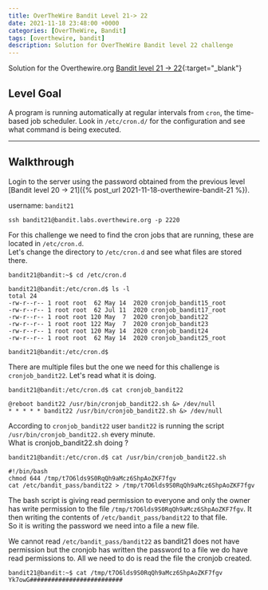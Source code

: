 ```yaml
---
title: OverTheWire Bandit Level 21-> 22
date: 2021-11-18 23:48:00 +0000
categories: [OverTheWire, Bandit]
tags: [overthewire, bandit]
description: Solution for OverTheWire Bandit level 22 challenge
---
```


Solution for the Overthewire.org [Bandit level 21 -> 22](https://overthewire.org/wargames/bandit/bandit22.html){:target="\_blank"}

## Level Goal

A program is running automatically at regular intervals from `cron`, the time-based job scheduler. Look in `/etc/cron.d/` for the configuration and see what command is being executed.

---

## Walkthrough

Login to the server using the password obtained from the previous level [Bandit level 20 -> 21]({% post_url 2021-11-18-overthewire-bandit-21 %}).  

username: `bandit21`  

```ssh
ssh bandit21@bandit.labs.overthewire.org -p 2220
```

For this challenge we need to find the cron jobs that are running, these are located in `/etc/cron.d`.  
Let's change the directory to `/etc/cron.d` and see what files are stored there.

```console
bandit21@bandit:~$ cd /etc/cron.d

bandit21@bandit:/etc/cron.d$ ls -l
total 24
-rw-r--r-- 1 root root  62 May 14  2020 cronjob_bandit15_root
-rw-r--r-- 1 root root  62 Jul 11  2020 cronjob_bandit17_root
-rw-r--r-- 1 root root 120 May  7  2020 cronjob_bandit22
-rw-r--r-- 1 root root 122 May  7  2020 cronjob_bandit23
-rw-r--r-- 1 root root 120 May 14  2020 cronjob_bandit24
-rw-r--r-- 1 root root  62 May 14  2020 cronjob_bandit25_root

bandit21@bandit:/etc/cron.d$
```

There are multiple files but the one we need for this challenge is `cronjob_bandit22`. Let's read what it is doing.

```console
bandit21@bandit:/etc/cron.d$ cat cronjob_bandit22

@reboot bandit22 /usr/bin/cronjob_bandit22.sh &> /dev/null
* * * * * bandit22 /usr/bin/cronjob_bandit22.sh &> /dev/null
```

According to `cronjob_bandit22` user `bandit22` is running the script `/usr/bin/cronjob_bandit22.sh` every minute.  
What is cronjob_bandit22.sh doing ?

```console
bandit21@bandit:/etc/cron.d$ cat /usr/bin/cronjob_bandit22.sh 

#!/bin/bash
chmod 644 /tmp/t7O6lds9S0RqQh9aMcz6ShpAoZKF7fgv
cat /etc/bandit_pass/bandit22 > /tmp/t7O6lds9S0RqQh9aMcz6ShpAoZKF7fgv
```

The bash script is giving read permission to everyone and only the owner has write permission to the file `/tmp/t7O6lds9S0RqQh9aMcz6ShpAoZKF7fgv`. It then writing the contents of `/etc/bandit_pass/bandit22` to that file.  
So it is writing the password we need into a file a new file.

We cannot read `/etc/bandit_pass/bandit22` as bandit21 does not have permission but the cronjob has written the password to a file we do have read permissions to. All we need to do is read the file the cronjob created.

```console
bandit21@bandit:~$ cat /tmp/t7O6lds9S0RqQh9aMcz6ShpAoZKF7fgv
Yk7owG##########################
 
```

